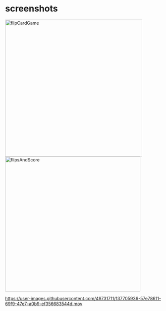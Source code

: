 # screenshots

<img width="442" alt="flipCardGame" src="https://user-images.githubusercontent.com/49731711/137702866-b46e6818-0137-4f25-abc1-102939ba8d7e.png">

<img width="436" alt="flipsAndScore" src="https://user-images.githubusercontent.com/49731711/137703129-c51862b3-66c9-436c-a73b-3561c2a419ca.png">


https://user-images.githubusercontent.com/49731711/137705936-57e78611-69f9-47e7-a0b9-ef356683544d.mov

